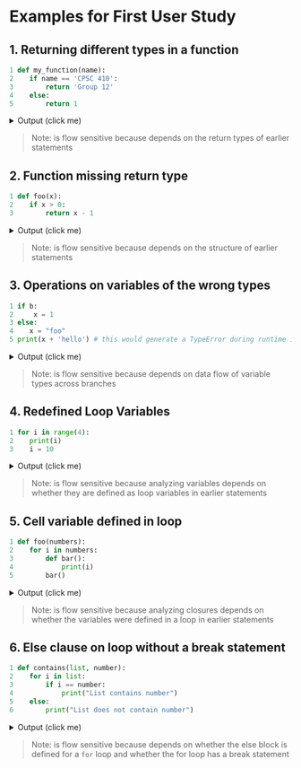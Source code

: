 # Examples for First User Study

## 1. Returning different types in a function
```python
1 def my_function(name):
2    if name == 'CPSC 410':
3        return 'Group 12'
4    else:
5        return 1
```

<details>
  <summary>Output (click me)</summary>
  
  ```
  Error: my_function has different return types on line 3 and 5
  ```
</details>

> Note: is flow sensitive because depends on the return types of earlier statements

## 2. Function missing return type
```python
1 def foo(x):
2    if x > 0:
3        return x - 1
```

<details>
  <summary>Output (click me)</summary>
  
  ```
  Error: function foo is missing a return statement
  ```
</details>

> Note: is flow sensitive because depends on the structure of earlier statements 

## 3. Operations on variables of the wrong types
```python
1 if b:
2     x = 1
3 else: 
4    x = "foo"
5 print(x + 'hello') # this would generate a TypeError during runtime if b is True, but our project detects this statically
```

<details>
  <summary>Output (click me)</summary>
  
  ```
  Error: Operands for + operator has different types x (1) and y ('hello')
  ```
</details>

> Note: is flow sensitive because depends on data flow of variable types across branches

## 4. Redefined Loop Variables
```python
1 for i in range(4):
2    print(i)
3    i = 10
```

<details>
  <summary>Output (click me)</summary>
  
  ```
  Error: Loop variable i overwritten in body on line 3
  ```
</details>

> Note: is flow sensitive because analyzing variables depends on whether they are defined as loop variables in earlier statements

## 5. Cell variable defined in loop

```python
1 def foo(numbers):
2    for i in numbers:
3        def bar():
4            print(i)
5        bar()
```

<details>
  <summary>Output (click me)</summary>
  
  ```
  Error: Cell variable i used in closure for function bar is defined in a loop
  ```
</details>

> Note: is flow sensitive because analyzing closures depends on whether the variables were defined in a loop in earlier statements

## 6. Else clause on loop without a break statement
```python
1 def contains(list, number):
2    for i in list:
3        if i == number:
4            print("List contains number")
5    else:
6        print("List does not contain number")
```

<details>
  <summary>Output (click me)</summary>
  
  ```
  Error: potential unintended behavior detected in for loop with else clause on line 6 since no break statement
  ```
</details>

> Note: is flow sensitive because depends on whether the else block is defined for a `for` loop and whether the for loop has a break statement